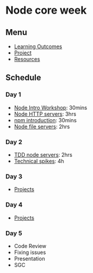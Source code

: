 # Node core week

## Menu

- [Learning Outcomes](./learning-outcomes.md)
- [Project](./project.md)
- [Resources](./resources)

## Schedule

### Day 1

- [Node Intro Workshop](https://github.com/WebAhead/node-introduction): 30mins
- [Node HTTP servers](https://github.com/oliverjam/node-http-server): 3hrs
- [npm introduction](https://github.com/foundersandcoders/npm-introduction): 30mins
- [Node file servers](https://github.com/oliverjam/node-file-server): 2hrs

### Day 2

- [TDD node servers](https://github.com/foundersandcoders/ws-tdd-node-server): 2hrs
- [Technical spikes](./spikes.md): 4h

### Day 3

- [Projects](./project.md)

### Day 4
- [Projects](./project.md)

### Day 5

- Code Review
- Fixing issues
- Presentation
- SGC
